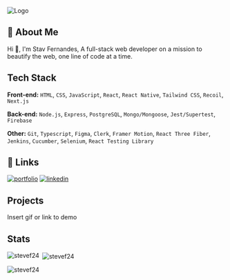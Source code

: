 ![Logo](https://media.licdn.com/dms/image/D4E16AQHlqM_raSfhZA/profile-displaybackgroundimage-shrink_350_1400/0/1690196304463?e=1712188800&v=beta&t=JWTMruuDviZgIjxXAv5ZiNODOBEUdhdCkXYScD7pAEI)




## 🚀 About Me
Hi 👋, I'm Stav Fernandes, 
A full-stack web developer on a mission to beautify the web, one line of code at a time.

## Tech Stack

**Front-end:** `HTML`, `CSS`, `JavaScript`, `React`, `React Native`, `Tailwind CSS`, `Recoil`, `Next.js`

**Back-end:** `Node.js`, `Express`, `PostgreSQL`, `Mongo/Mongoose`, `Jest/Supertest`, `Firebase`

**Other:** `Git`, `Typescript`, `Figma`, `Clerk`, `Framer Motion`, `React Three Fiber`, `Jenkins`, `Cucumber`, `Selenium`, `React Testing Library`

## 🔗 Links
[![portfolio](https://img.shields.io/badge/my_portfolio-000?style=for-the-badge&logo=ko-fi&logoColor=white)](https://katherineoelsner.com/)
[![linkedin](https://img.shields.io/badge/linkedin-0A66C2?style=for-the-badge&logo=linkedin&logoColor=white)](https://www.linkedin.com/)



## Projects

Insert gif or link to demo


## Stats


<p><img align="left" src="https://github-readme-stats.vercel.app/api/top-langs?username=stevef24&show_icons=true&locale=en&layout=compact" alt="stevef24" /></p>

<p>&nbsp;<img align="center" src="https://github-readme-stats.vercel.app/api?username=stevef24&show_icons=true&locale=en" alt="stevef24" /></p>

<p><img align="center" src="https://github-readme-streak-stats.herokuapp.com/?user=stevef24&" alt="stevef24" /></p>
